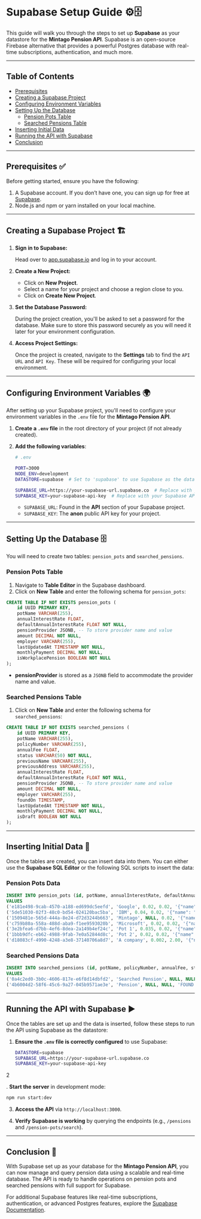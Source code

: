 # Supabase Setup Guide ⚙️🗄️

This guide will walk you through the steps to set up **Supabase** as your datastore for the **Mintago Pension API**. Supabase is an open-source Firebase alternative that provides a powerful Postgres database with real-time subscriptions, authentication, and much more.

---

## Table of Contents

- [Prerequisites](#prerequisites)
- [Creating a Supabase Project](#creating-a-supabase-project)
- [Configuring Environment Variables](#configuring-environment-variables)
- [Setting Up the Database](#setting-up-the-database)
    - [Pension Pots Table](#pension-pots-table)
    - [Searched Pensions Table](#searched-pensions-table)
- [Inserting Initial Data](#inserting-initial-data)
- [Running the API with Supabase](#running-the-api-with-supabase)
- [Conclusion](#conclusion)

---

## Prerequisites ✅

Before getting started, ensure you have the following:

1. A Supabase account. If you don’t have one, you can sign up for free at [Supabase](https://supabase.com/).
2. Node.js and npm or yarn installed on your local machine.

---

## Creating a Supabase Project 🏗️

1. **Sign in to Supabase:**

   Head over to [app.supabase.io](https://app.supabase.io/) and log in to your account.

2. **Create a New Project:**

    - Click on **New Project**.
    - Select a name for your project and choose a region close to you.
    - Click on **Create New Project**.

3. **Set the Database Password:**

   During the project creation, you'll be asked to set a password for the database. Make sure to store this password securely as you will need it later for your environment configuration.

4. **Access Project Settings:**

   Once the project is created, navigate to the **Settings** tab to find the `API URL` and `API Key`. These will be required for configuring your local environment.

---

## Configuring Environment Variables 🌍

After setting up your Supabase project, you'll need to configure your environment variables in the `.env` file for the **Mintago Pension API**.

1. **Create a `.env` file** in the root directory of your project (if not already created).

2. **Add the following variables**:

   ```bash
   # .env

   PORT=3000
   NODE_ENV=development
   DATASTORE=supabase  # Set to 'supabase' to use Supabase as the database

   SUPABASE_URL=https://your-supabase-url.supabase.co  # Replace with your Supabase URL
   SUPABASE_KEY=your-supabase-api-key  # Replace with your Supabase API key
   ```

    - `SUPABASE_URL`: Found in the **API** section of your Supabase project.
    - `SUPABASE_KEY`: The **anon** public API key for your project.

---

## Setting Up the Database 🗄️

You will need to create two tables: `pension_pots` and `searched_pensions`.

### Pension Pots Table

1. Navigate to **Table Editor** in the Supabase dashboard.
2. Click on **New Table** and enter the following schema for `pension_pots`:

```sql
CREATE TABLE IF NOT EXISTS pension_pots (
    id UUID PRIMARY KEY,
    potName VARCHAR(255),
    annualInterestRate FLOAT,
    defaultAnnualInterestRate FLOAT NOT NULL,
    pensionProvider JSONB, -- To store provider name and value
    amount DECIMAL NOT NULL,
    employer VARCHAR(255),
    lastUpdatedAt TIMESTAMP NOT NULL,
    monthlyPayment DECIMAL NOT NULL,
    isWorkplacePension BOOLEAN NOT NULL
);
```

- **pensionProvider** is stored as a `JSONB` field to accommodate the provider name and value.

### Searched Pensions Table

1. Click on **New Table** and enter the following schema for `searched_pensions`:

```sql
CREATE TABLE IF NOT EXISTS searched_pensions (
    id UUID PRIMARY KEY,
    potName VARCHAR(255),
    policyNumber VARCHAR(255),
    annualFee FLOAT,
    status VARCHAR(50) NOT NULL,
    previousName VARCHAR(255),
    previousAddress VARCHAR(255),
    annualInterestRate FLOAT,
    defaultAnnualInterestRate FLOAT NOT NULL,
    pensionProvider JSONB, -- To store provider name and value
    amount DECIMAL NOT NULL,
    employer VARCHAR(255),
    foundOn TIMESTAMP,
    lastUpdatedAt TIMESTAMP NOT NULL,
    monthlyPayment DECIMAL NOT NULL,
    isDraft BOOLEAN NOT NULL
);
```

---

## Inserting Initial Data 💾

Once the tables are created, you can insert data into them. You can either use the **Supabase SQL Editor** or the following SQL scripts to insert the data:

### Pension Pots Data

```sql
INSERT INTO pension_pots (id, potName, annualInterestRate, defaultAnnualInterestRate, pensionProvider, amount, employer, lastUpdatedAt, monthlyPayment, isWorkplacePension)
VALUES
('e181e498-9cab-4570-a188-ed699dc5eefd', 'Google', 0.02, 0.02, '{"name": "Aviva", "value": "AVIVA"}', 36700, 'Google', '2024-06-13T13:23:55.614Z', 335.53, true),
('5de51030-02f3-48c0-bd54-024120bac5ba', 'IBM', 0.04, 0.02, '{"name": "Scottish Widows", "value": "SCOTTISH_WIDOWS"}', 20000, 'IBM', '2024-08-05T14:31:20.506Z', 0, false),
('1509481e-565d-444a-8e24-d72d3244b663', 'Mintago', NULL, 0.02, '{"name": null, "value": null}', 100, 'Mintago', '2024-05-22T17:56:45.028Z', 0, false),
('c759b80a-558a-488d-aba9-f1ee9593020b', 'Microsoft', 0.02, 0.02, '{"name": null, "value": null}', 123868, 'Microsoft', '2024-05-23T13:42:22.780Z', 0, false),
('3e2bfea6-d7bb-4ef6-8dea-2a149b4ef24c', 'Pot 1', 0.035, 0.02, '{"name": null, "value": null}', 12345, null, '2024-05-23T13:42:38.354Z', 300, false),
('1bbb9dfc-eb62-4988-9fab-7e0a52844d8c', 'Pot 2', 0.02, 0.02, '{"name": null, "value": null}', 1200, null, '2024-05-23T13:43:12.606Z', 0, false),
('d18083cf-4990-4248-a3e8-37140706a8d7', 'A company', 0.002, 2.00, '{"name": null, "value": null}', 40000, null, '2024-08-05T14:31:26.067Z', 200, false);
```

### Searched Pensions Data

```sql
INSERT INTO searched_pensions (id, potName, policyNumber, annualFee, status, previousName, previousAddress, annualInterestRate, defaultAnnualInterestRate, pensionProvider, amount, employer, foundOn, lastUpdatedAt, monthlyPayment, isDraft)
VALUES
('0a4c2ed0-3b0c-4606-817e-e6f8d14dbfd2', 'Searched Pension', NULL, NULL, 'TO_HUNT', NULL, '12 Something St', 0.02, 0.02, '{"name": null, "value": null}', 0, 'Homebase', '2020-06-11T10:52:33.819Z', '2022-05-21T17:32:03.376Z', 0, true),
('4b6004d2-58f6-45c6-9a27-045b9571ae3e', 'Pension', NULL, NULL, 'FOUND', NULL, '12 Something St', 0.02, 0.02, '{"name": null, "value": null}', 40000, 'Telegraph', '2024-08-11T10:52:33.819Z', '2024-06-11T10:52:33.819Z', 0, false);
```

---

## Running the API with Supabase ▶️

Once the tables are set up and the data is inserted, follow these steps to run the API using Supabase as the datastore:

1. **Ensure the `.env` file is correctly configured** to use Supabase:

   ```bash
   DATASTORE=supabase
   SUPABASE_URL=https://your-supabase-url.supabase.co
   SUPABASE_KEY=your-supabase-api-key
   ```

2

. **Start the server** in development mode:

   ```bash
   npm run start:dev
   ```

3. **Access the API** via `http://localhost:3000`.

4. **Verify Supabase is working** by querying the endpoints (e.g., `/pensions` and `/pension-pots/search`).

---

## Conclusion 🎉

With Supabase set up as your database for the **Mintago Pension API**, you can now manage and query pension data using a scalable and real-time database. The API is ready to handle operations on pension pots and searched pensions with full support for Supabase.

For additional Supabase features like real-time subscriptions, authentication, or advanced Postgres features, explore the [Supabase Documentation](https://supabase.com/docs).

